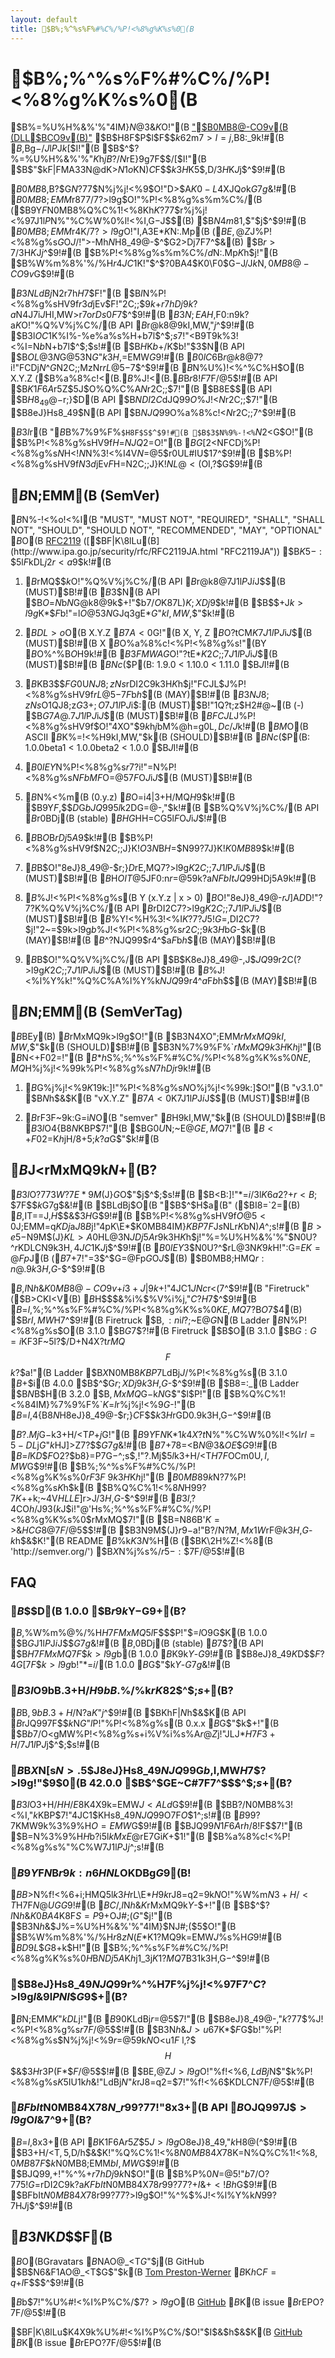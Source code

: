 ```yaml
---
layout: default
title: $B%;%^%s%F%#%C%/%P!<%8%g%K%s%0(B
---
```


$B%;%^%s%F%#%C%/%P!<%8%g%K%s%0(B
============================

$B%=%U%H%&%'%"4IM}$N@$3&$K$O!"(B
["$B0MB8@-CO9v(B (DLL$BCO9v(B)"](http://ja.wikipedia.org/wiki/DLL%E5%9C%B0%E7%8D%84 "DLL$BCO9v(B - Wikipedia")
$B$H8F$P$l$F$$$k62$m$7$$>l=j$,B8:_$9$k!#(B
$B%7%9%F%`$,Bg$-$/$J$l$P$J$k$[$I!"(B
$B$^$?%=%U%H%&%'%"$K$h$jB?$/$N%Q%C%1!<%8$rE}9g$7$F$$$/$[$I!"(B
$B$"$kF|FMA3$3$N@dK>$N1o$KN)$C$F$$$k$3$H$K5$$,$D$/$3$H$K$J$j$^$9!#(B


$B0MB8$,B?$$%7%9%F%`$G$N?7$7$$%Q%C%1!<%8%P!<%8%g%s$N%j%j!<%9$O!"D>$A$K0-L4$XJQ$o$k$G$7$g$&!#(B
$B0MB8;EMM$r87$7$/$7$?>l9g$O!"%P!<%8%g%s%m%C%/(B
($B$9$Y$F$N0MB8%Q%C%1!<%8Kh$K?7$7$$%P!<%8%g%s$r%j%j!<%9$7$J$1$l$P%Q%C%1!<%8$N%"%C%W%0%l!<%I$,$G$-$J$$(B)
$B$N4m81$,$"$j$^$9!#(B
$B0MB8;EMM$r4K$/$7$?>l9g$O!"I,A3E*$K%P!<%8%g%s$N:.Mp(B
($BE,@Z$J%P!<%8%g%s$G$O$J$/!">-Mh$N%P!<%8%g%s$H8_49@-$^$G2>Dj$7$F$7$^$&(B)
$B$r>7$/$3$H$K$J$j$^$9!#(B
$B%P!<%8%g%s%m%C%/$d%P!<%8%g%s$N:.Mp$K$h$j!"(B
$B%W%m%8%'%/%H$r4JC1$K!"$^$?0BA4$K0\F0$G$-$J$/$J$k$N$,0MB8@-CO9v$G$9!#(B

$B$3$NLdBj$N2r7h$H$7$F!"(B
$B$I$N%P!<%8%g%sHV9f$r3d$jEv$F!"2C;;$9$k$+$r7hDj$9$k$?$a$N4J7i$J%k!<%k%;%C%H$HI,MW>r7o$rDs0F$7$^$9!#(B
$B$3$N;EAH$,F0:n$9$k$?$a$K$O!"%Q%V%j%C%/(B API $B$r@k8@$9$kI,MW$,$"$j$^$9!#(B
$B$3$l$OC1$K%I%-%e%a%s%H$+$b$7$l$^$;$s$7!"<B9T$9$k%3!<%I$=$N$b$N$+$b$7$l$^$;$s!#(B
$B$H$K$b$+$/$K$b!"$3$N(B API $B$OL@3N$G@53N$G$"$k$3$H$,=EMW$G$9!#(B
$B0lC6%Q%V%j%C%/(B API $B$r@k8@$7$?$i!"FCDj$N%P!<%8%g%sHV9f$^$G$N2C;;MzNr$rL@5-$7$^$9!#(B
$B%P!<%8%g%s$N%U%)!<%^%C%H$O(B X.Y.Z ($B%a%8%c!<(B.$B%^%$%J!<(B.$B%Q%C%A(B) $B$r8!F$$7$F$/$@$5$$!#(B
API $B$K1F6A$r5Z$\$5$J$$%P%0%U%#%C%/%9$O%Q%C%A$N%P!<%8%g%s$r2C;;$7!"(B
$B8E$$(B API $B$H8_49@-$r;}$D(B API $B$NDI2C$dJQ99$O%^%$%J!<$N%P!<%8%g%s$r2C;;$7!"(B
$B8eJ}Hs8_49$N(B API $B$NJQ99$O%a%8%c!<$N%P!<%8%g%s$r2C;;$7$^$9!#(B

$B$3$l$r(B "$B%;%^%s%F%#%C%/%P!<%8%g%K%s%0(B" $B%7%9%F%`$H8F$S$^$9!#(B
$B$3$N%9%-!<%`$N2<$G$O!"(B
$B%P!<%8%g%sHV9f$H$=$NJQ2=$O!"(B
$BG[2<$NFCDj%P!<%8%g%s$N%3!<%I$H<!$N%P!<%8%g%s$N%3!<%I4V$N=$@5$r0UL#IU$1$7$^$9!#(B
$B%P!<%8%g%sHV9f$N3d$jEv$F$H$=$N2C;;J}K!$NL@<($OI,?\$G$9!#(B

$B%;%^%s%F%#%C%/%P!<%8%g%K%s%0$N;EMM(B (SemVer)
-------------------------------------------

$B%I%-%e%a%s%HFb$N%-!<%o!<%I(B
"MUST", "MUST NOT", "REQUIRED", "SHALL", "SHALL NOT", "SHOULD",
"SHOULD NOT", "RECOMMENDED", "MAY", "OPTIONAL"
$B$O(B [RFC2119](http://www.ietf.org/rfc/rfc2119.txt "RFC2119")
([$BF|K\8lLu(B](http://www.ipa.go.jp/security/rfc/RFC2119JA.html "RFC2119JA"))
$B$K5-:\$5$l$F$kDL$j2r<a$9$k!#(B

1. $B%;%^%s%F%#%C%/%P!<%8%g%K%s%0$rMQ$$$k%=%U%H%&%'%"$O!"%Q%V%j%C%/(B API $B$r@k8@$7$J$1$l$P$J$i$J$$(B (MUST)$B!#(B
$B$3$N(B API $B$O%3!<%I$=$N$b$N$G@k8@$9$k$+!"$b$7$/$O%I%-%e%a%s%HFb$K87L)$K;XDj$9$k!#(B
$B$$$+$J$k>l9g$K$*$$$F$b!"$=$l$O@53N$GJq3gE*$G$"$kI,MW$,$"$k!#(B

1. $BDL>o%P!<%8%g%sHV9f$O(B X.Y.Z $B7A<0$G!"(B X, Y, Z $B$O?tCM$K$7$J$1$l$P$J$i$J$$(B (MUST)$B!#(B
X $B$O%a%8%c!<%P!<%8%g%s!"(BY $B$O%^%$%J!<%P!<%8%g%s!"(BZ $B$O%Q%C%A%P!<%8%g%s$H$9$k!#(B
$B3FMWAG$O!"?tE*$K2C;;$7$J$1$l$P$J$i$J$$(B (MUST)$B!#(B
$BNc$($P(B: 1.9.0 < 1.10.0 < 1.11.0 $B$J$I!#(B

1. $B%Q%C%A%P!<%8%g%s$KB3$$$FG$0U$NJ8;zNs$rDI2C$9$k$3$H$K$h$j!"FCJL$J%P!<%8%g%sHV9f$rL@5-$7$F$b$h$$(B (MAY)$B!#(B
$B$3$NJ8;zNs$O1QJ8;z$G3+;O$7$J$1$l$P$J$i$:(B (MUST)$B!"1Q?t;z$H2#@~(B (-) $B$G7A@.$7$J$1$l$P$J$i$J$$(B (MUST)$B!#(B
$BFCJL$J%P!<%8%g%sHV9f$O!"4XO"$9$k%P!<%8%g%s$h$j$bM%@h=g0L$,Dc$/$J$k!#(B
$BM%@h=g0L$O(B ASCII $B%3!<%I=g$K%=!<%H$9$kI,MW$,$"$k(B (SHOULD)$B!#(B
$BNc$($P(B:  1.0.0beta1 < 1.0.0beta2 < 1.0.0 $B$J$I!#(B

1. $B0lEY%Q%C%1!<%8$N%P!<%8%g%s$r%j%j!<%9$7$?$i!"$=$N%P!<%8%g%s$NFbMF$O=$@5$7$F$O$J$i$J$$(B (MUST)$B!#(B

1. $B%a%8%c!<%P!<%8%g%s$N%<%m(B (0.y.z) $B$O=i4|3+H/MQ$H$9$k!#(B
$B$9$Y$F$,$$$D$G$bJQ99$5$l$k2DG=@-$,$"$k!#(B
$B%Q%V%j%C%/(B API $B$r0BDj(B (stable) $BHG$HH=CG$5$l$F$O$J$i$J$$!#(B

1. $B%P!<%8%g%s(B 1.0.0 $B$O%Q%V%j%C%/(B API $B$rDj5A$9$k!#(B
$B%P!<%8%g%sHV9f$N2C;;J}K!$O$3$N%Q%V%j%C%/(B API $B$H$=$N99?7J}K!$K0MB8$9$k!#(B

1. $B%Q%C%A%P!<%8%g%s(B Z (x.y.Z | x > 0) $B$O!"8eJ}8_49@-$r;}$D%P%0%U%#%C%/%9$rE,MQ$7$?>l9g$K2C;;$7$J$1$l$P$J$i$J$$(B (MUST)$B!#(B
$B%P%0%U%#%C%/%9$H$OIT@5$JF0:n$r=$@5$9$k$?$a$NFbItJQ99$HDj5A$9$k!#(B

1. $B%^%$%J!<%P!<%8%g%s(B Y (x.Y.z | x > 0) $B$O!"8eJ}8_49@-$rJ]$A$D$D!"?7$?$K%Q%V%j%C%/(B API $B$rDI2C$7$?>l9g$K2C;;$7$J$1$l$P$J$i$J$$(B (MUST)$B!#(B
$B%W%i%$%Y!<%H%3!<%I$K?7$?$J5!G=$,DI2C$7$?$j!"2~=$$9$k>l9g$b%^%$%J!<%P!<%8%g%s$r2C;;$9$k$3$H$b$G$-$k(B (MAY)$B!#(B
$B$^$?%Q%C%A%l%Y%k$NJQ99$r4^$a$F$b$h$$(B (MAY)$B!#(B

1. $B%a%8%c!<%P!<%8%g%s(B X (X.y.z | X > 0) $B$O!"%Q%V%j%C%/(B API $B$K8eJ}8_49@-$,$J$$JQ99$r2C$($?>l9g$K2C;;$7$J$1$l$P$J$i$J$$(B (MUST)$B!#(B
$B%^%$%J!<%l%Y%k!"%Q%C%A%l%Y%k$NJQ99$r4^$a$F$b$h$$(B (MAY)$B!#(B

$B%?%0$N;EMM(B (SemVerTag)
----------------------

$B%P!<%8%g%s%3%s%H%m!<%k%7%9%F%`(B (Git, Mercurial, SVN $BEy(B) $B$rMxMQ$9$k>l9g$O!"(B
$B$3$N4XO";EMM$rMxMQ$9$kI,MW$,$"$k(B (SHOULD)$B!#(B
$B$3$N%7%9%F%`$rMxMQ$9$k$3$H$K$h$j!"(B
$B%Q%C%1!<%88!::$N<+F02=!"(B
$B$*$h$S%;%^%s%F%#%C%/%P!<%8%g%K%s%0$NE,MQ$H%j%j!<%9$9$k%P!<%8%g%s$N7hDj$r$9$k!#(B

1. $B%P!<%8%g%s%3%s%H%m!<%k%7%9%F%`$G%j%j!<%9$K%?%0IU$1$9$k:]!"%P!<%8%g%s$N%?%0$O%j%j!<%9$9$k:]$O!"(B
"v3.1.0" $B$N$h$&$K(B "vX.Y.Z" $B7A<0$K$7$J$1$l$P$J$i$J$$(B (MUST)$B!#(B

1. $B%;%^%s%F%#%C%/%P!<%8%g%K%s%0$rF3F~$9$k:G=i$N%?%0$O(B "semver" $B$H$9$kI,MW$,$"$k(B (SHOULD)$B!#(B
$B$3$l$O4{B8$N%W%m%8%'%/%H$KBP$7!"(B
$BG$0U$N;~E@$GE,MQ$7!"(B
$B<+F02=%D!<%k$K$h$jH/8+$5$;$k$?$a$G$"$k!#(B

$B$J$<%;%^%s%F%#%C%/%P!<%8%g%K%s%0$rMxMQ$9$k$N$+(B?
-----------------------------------------------

$B$3$l$O?7$7$$3W?7E*9M$(J}$G$O$"$j$^$;$s!#(B
$B<B:]!"$*$=$i$/$3$l$K6a$$2?$+$r<B;\$7$F$$$k$G$7$g$&!#(B
$BLdBj$O(B "$B$^$H$a(B" ($BI8=`2=(B) $B$,IT==J,$H$$$&$3$H$G$9!#(B
$B%P!<%8%g%sHV9f$O@5<0$J;EMM=q$KDj$a$J$$8B$j!"4pK\E*$K0MB84IM}$KBP$7$F$J$s$NLr$K$bN)$A$^$;$s!#(B
$B>e5-$N9M$(J}$KL>A0$HL@3N$JDj5A$r$9$k$3$H$K$h$j!"%=%U%H%&%'%"$N0U?^$r%f!<%6$KDLCN$9$k$3$H$,4JC1$K$J$j$^$9!#(B
$B0lEY$3$N0U?^$rL@3N$K$9$k$H!":G=*E*$K=@Fp$J(B ($B$7$+$7!"$=$3$^$G=@Fp$G$O$J$$(B) $B0MB8;HMQ$r:n@.$9$k$3$H$,$G$-$^$9!#(B

$B%;%^%s%F%#%C%/%P!<%8%g%K%s%0$,$I$N$h$&$K0MB8@-CO9v$+$i3+J|$9$k$+!"4JC1$JNc$r<($7$^$9!#(B
"Firetruck" ($B>CKI<V(B) $B$H$$$&%i%$%V%i%j$,$"$C$?$H$7$^$9!#(B
$B$=$l$,%;%^%s%F%#%C%/%P!<%8%g%K%s%0$KE,MQ$7$?%Q%C%1!<%8(B "Ladder" ($B$O$7$4(B) $B$rI,MW$H$7$^$9!#(B
Firetruck $B$,:n$i$l$?;~E@$G$N(B Ladder $B%Q%C%1!<%8$N%P!<%8%g%s$O(B 3.1.0 $B$G$7$?!#(B
Firetruck $B$O(B 3.1.0 $B$G:G=i$KF3F~$5$l$?$$$/$D$+$N4X?t$rMQ$$$F$$$k$?$a!"(B
Ladder $B$X$N0MB8$KBP$7LdBj$J$/%P!<%8%g%s(B 3.1.0 $B$+$i(B 4.0.0 $B$^$G$r;XDj$9$k$3$H$,$G$-$^$9!#(B
$B8=:_(B Ladder $B$N%P!<%8%g%s(B 3.1.1 $B$H(B 3.2.0 $B$,MxMQ$G$-$k$N$G$"$l$P!"(B
$B%Q%C%1!<%84IM}%7%9%F%`$K$=$l$r%j%j!<%9$G$-!"(B
$B$=$l$,4{B8$N%=%U%H%&%'%"$H8eJ}8_49@-$r;}$C$F$$$k$3$H$rGD0.$9$k$3$H$,$G$-$^$9!#(B

$B?.Mj$G$-$k3+H/<T$P$+$j$G!"(B
$B$9$Y$F$N%Q%C%1!<%8$K$*$1$k4X?t$N%"%C%W%0%l!<%I$rI=5-DL$j$G$"$k$HJ]>Z$7$?$$$G$7$g$&!#(B
$B$7$+$78=<B$N@$3&$OE%=-$$$G$9!#(B
$B$=$l$K$D$$$F$O2?$b8}=P$7$G$-$^$;$s$,!"?.Mj$5$l$k3+H/<T$H$7$F$OCm0U$,I,MW$G$9!#(B
$B%;%^%s%F%#%C%/%P!<%8%g%K%s%0$rF3F~$9$k$3$H$K$h$j!"(B
$B0MB8$9$k%Q%C%1!<%8$N?7%P!<%8%g%s$K$h$k(B
$B%Q%C%1!<%8$N%j%j!<%9$H99?7$K$+$+$k;~4V$HLLE]$r>J$/$3$H$,$G$-$^$9!#(B
$B$3$l$,?4CO$h$/J9$3$($k$J$i!"@'Hs%;%^%s%F%#%C%/%P!<%8%g%K%s%0$rMxMQ$7!"(B
$B$=$N86B'$K=>$&$HCG8@$7$F$/$@$5$$!#(B
$B$3$N9M$(J}$r9-$a!"B?$/$N?M$,Mx1W$rF@$k$3$H$,$G$-$k$h$&$K!"(B
README $B%U%!%$%k$K$3$N%&%'%V%5%$%H(B ($BK\2H%Z!<%8(B 'http://semver.org/') $B$X$N%j%s%/$r5-:\$7$F$/$@$5$$!#(B

FAQ
---

### $B$$$D(B 1.0.0 $B$r%j%j!<%9$9$k$Y$-$G$9$+(B?

$B%=%U%H%&%'%"$,%W%m%@%/%H$H$7$FMxMQ$5$l$F$$$P!"$=$l$O$9$G$K(B 1.0.0 $B$G$J$1$l$P$J$i$J$$$G$7$g$&!#(B
$B%f!<%6$,0BDj(B (stable) $B$7$?(B API $B$H$7$FMxMQ$7$F$$$k>l9g$b(B 1.0.0 $B$K$9$k$Y$-$G$9!#(B
$B8eJ}8_49$K$D$$$F?4G[$7$F$$$k>l9g$b!"$*$=$i$/(B 1.0.0 $B$G$"$k$Y$-$G$7$g$&!#(B

### $B$3$l$O9bB.3+H/$H9bB.%5%$%/%k$rK8$2$^$;$s$+(B?

$B%a%8%c!<%P!<%8%g%s(B 0 $B$,9bB.3+H/$N$?$a$K$"$j$^$9!#(B
$BKhF|$N$h$&$K(B API $B$rJQ99$7$F$$$k$N$G$"$l$P!"%P!<%8%g%s(B 0.x.x $B$G$"$k$+!"(B
$B$b$7$/$O<gMW%P!<%8%g%s$+$i%V%i%s%A$r@Z$j!"JLJ*$H$7$F3+H/$7$J$1$l$P$J$j$^$;$s!#(B

### $B%Q%V%j%C%/(B API $B$X$N$[$s$N>.$5$J8eJ}Hs8_49$NJQ99$G$b%a%8%c!<%P!<%8%g%s%"%C%W$,I,MW$H$7$?>l9g!"$9$0(B 42.0.0 $B$^$GE~C#$7$F$7$^$$$^$;$s$+(B?

$B$3$l$O3+H/$HH/E8$K4X$9$k=EMW$J<ALd$G$9!#(B
$BB?$/$N0MB8%3!<%I$,$"$k%=%U%H%&%'%"$KBP$7!"4JC1$KHs8_49$NJQ99$O$7$F$O$$$1$^$;$s!#(B
$B99?7$KMW$9$k%3%9%H$O=EMW$G$9!#(B
$BJQ99$N1F6A$r$h$/8!F$$7!"(B
$B$=$N%3%9%H$H$b$?$i$5$l$kMxE@$rE7Gi$K$+$1!"(B
$B%a%8%c!<%P!<%8%g%s%"%C%W$7$J$1$l$P$J$j$^$;$s!#(B

### $B$9$Y$F$N%Q%V%j%C%/(B API $B$r%I%-%e%a%s%H2=$9$k:n6HNL$OKDBg$G$9(B!

$BB>$N%f!<%6$+$i;HMQ$5$l$k$3$H$rL\E*$H$9$k%=%U%H%&%'%"$rJ8=q2=$9$k$N$O!"%W%m$N3+H/<T$H$7$F$N@UG$$G$9!#(B
$BC/$,$I$N$h$&$K%=%U%H%&%'%"$rMxMQ$9$k$Y$-$+!"(B
$B$^$?$I$N$h$&$K0BA4$K8F$S=P$9$+$OJ#;($G$"$j!"(B
$B$3$N$h$&$J%=%U%H%&%'%"4IM}$NJ#;($5$O!"(B
$B%W%m%8%'%/%H$r8zN(E*$K1?MQ$9$k=EMW$J%]%$%s%H$G$9!#(B
$BD9$$L\$G8+$k$H!"(B
$B%;%^%s%F%#%C%/%P!<%8%g%K%s%0$H%Q%V%j%C%/(B API $B$NDj5A$K$h$j1_3j$K1?MQ$7B3$1$k$3$H$,$G$-$^$9!#(B

### $B8eJ}Hs8_49$NJQ99$r%^%$%J!<%P!<%8%g%s$H$7$F%j%j!<%9$7$F$7$^$C$?>l9g$I$&$9$l$PNI$$$G$9$+(B?

$B%;%^%s%F%#%C%/%P!<%8%g%K%s%0$N;EMM$K$"$kDL$j!"(B
$B$9$0$KLdBj$r=$@5$7!"(B
$B8eJ}8_49@-$,$"$k?7$7$$%^%$%J!<%P!<%8%g%s$r%j%j!<%9$7$F$/$@$5$$!#(B
$B$3$N$h$&$J>u67$K$*$$$F$G$b!"%P!<%8%g%s$N%j%j!<%9$r=$@5$9$k$N$O<u$1F~$l$,$?$$$H$$$&$3$H$r3P$($F$*$$$F$/$@$5$$!#(B
$BE,@Z$J>l9g$O!"%f!<%6$,LdBj$N$"$k%P!<%8%g%s$K5$IU$1$k$h$&!"LdBj$N$"$k%P!<%8%g%s$rJ8=q2=$7!"%f!<%6$KDLCN$7$F$/$@$5$$!#(B

### $BFbIt$N0MB84X78$N$_$r99?7$7!"8x3+(B API $B$OJQ99$7$J$$>l9g$O$I$&$7$^$9$+(B?

$B$=$l$,8x3+(B API $B$K1F6A$r5Z$\$5$J$$>l9g$O8eJ}8_49$,$"$k$H8@$($^$9!#(B
$B3+H/<T$,5$$,$D$/$h$&$K!"%Q%C%1!<%8$N0MB84X78$K$=$N%Q%C%1!<%8$,0MB8$7$F$$$k%=%U%H%&%'%"$N0MB8;EMM$bI,MW$G$9!#(B
$BJQ99$,%Q%C%A%l%Y%k$+!"%^%$%J!<%l%Y%k$+$r7hDj$9$k$N$O!"(B
$B%P%0$N=$@5!"$b$7$/$O?7$7$$5!G=$rDI2C$9$k$?$a$KFbIt$N0MB84X78$r99?7$7$?$+$I$&$+<!Bh$G$9!#(B
$BFbIt$N0MB84X78$r99?7$7$?>l9g$O!"%^%$%J!<%l%Y%k$N99?7$H$J$j$^$9!#(B

$B$3$N%I%-%e%a%s%H$K$D$$$F(B
------------------------

$B%;%^%s%F%#%C%/%P!<%8%g%K%s%0;EMM$O(BGravatars $B$NAO@_<T$G$"$j(B GitHub $B$N6&F1AO@_<T$G$"$k(B
[Tom Preston-Werner](http://tom.preston-werner.com) $B$K$h$C$F=q$+$l$F$$$^$9!#(B

$B$b$7!"%U%#!<%I%P%C%/$7$?$$>l9g$O(B [GitHub](https://github.com/mojombo/semver.org/issues "New Issue") $B$K(B issue $B$rEPO?$7$F$/$@$5$$!#(B

$BF|K\8lLu$K4X$9$k%U%#!<%I%P%C%/$O!"$I$&$h$&$K(B [GitHub](https://github.com/Surgo/semver.org.ja-JP/issues/new "New Issue") $B$K(B issue $B$rEPO?$7$F$/$@$5$$!#(B
